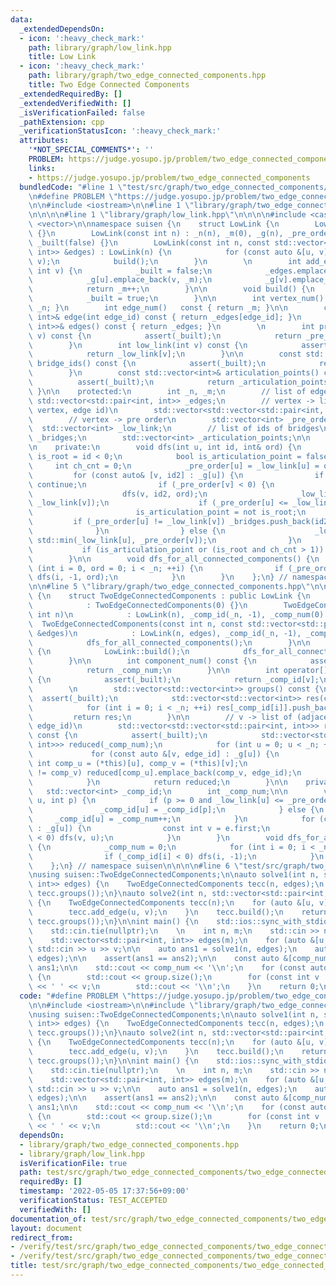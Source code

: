 ```yaml
---
data:
  _extendedDependsOn:
  - icon: ':heavy_check_mark:'
    path: library/graph/low_link.hpp
    title: Low Link
  - icon: ':heavy_check_mark:'
    path: library/graph/two_edge_connected_components.hpp
    title: Two Edge Connected Components
  _extendedRequiredBy: []
  _extendedVerifiedWith: []
  _isVerificationFailed: false
  _pathExtension: cpp
  _verificationStatusIcon: ':heavy_check_mark:'
  attributes:
    '*NOT_SPECIAL_COMMENTS*': ''
    PROBLEM: https://judge.yosupo.jp/problem/two_edge_connected_components
    links:
    - https://judge.yosupo.jp/problem/two_edge_connected_components
  bundledCode: "#line 1 \"test/src/graph/two_edge_connected_components/two_edge_connected_components.test.cpp\"\
    \n#define PROBLEM \"https://judge.yosupo.jp/problem/two_edge_connected_components\"\
    \n\n#include <iostream>\n\n#line 1 \"library/graph/two_edge_connected_components.hpp\"\
    \n\n\n\n#line 1 \"library/graph/low_link.hpp\"\n\n\n\n#include <cassert>\n#include\
    \ <vector>\n\nnamespace suisen {\n    struct LowLink {\n        LowLink() : LowLink(0)\
    \ {}\n        LowLink(const int n) : _n(n), _m(0), _g(n), _pre_order(n, -1), _low_link(n),\
    \ _built(false) {}\n        LowLink(const int n, const std::vector<std::pair<int,\
    \ int>> &edges) : LowLink(n) {\n            for (const auto &[u, v] : edges) add_edge(u,\
    \ v);\n            build();\n        }\n        \n        int add_edge(int u,\
    \ int v) {\n            _built = false;\n            _edges.emplace_back(u, v);\n\
    \            _g[u].emplace_back(v, _m);\n            _g[v].emplace_back(u, _m);\n\
    \            return _m++;\n        }\n\n        void build() {\n            dfs_for_all_connected_components();\n\
    \            _built = true;\n        }\n\n        int vertex_num() const { return\
    \ _n; }\n        int edge_num()   const { return _m; }\n\n        const std::pair<int,\
    \ int>& edge(int edge_id) const { return _edges[edge_id]; }\n        const std::vector<std::pair<int,\
    \ int>>& edges() const { return _edges; }\n        \n        int pre_order(int\
    \ v) const {\n            assert(_built);\n            return _pre_order[v];\n\
    \        }\n        int low_link(int v) const {\n            assert(_built);\n\
    \            return _low_link[v];\n        }\n\n        const std::vector<int>&\
    \ bridge_ids() const {\n            assert(_built);\n            return _bridges;\n\
    \        }\n        const std::vector<int>& articulation_points() const {\n  \
    \          assert(_built);\n            return _articulation_points;\n       \
    \ }\n\n    protected:\n        int _n, _m;\n        // list of edges\n       \
    \ std::vector<std::pair<int, int>> _edges;\n        // vertex -> list of (adjacent\
    \ vertex, edge id)\n        std::vector<std::vector<std::pair<int, int>>> _g;\n\
    \        // vertex -> pre order\n        std::vector<int> _pre_order;\n      \
    \  std::vector<int> _low_link;\n        // list of ids of bridges\n        std::vector<int>\
    \ _bridges;\n        std::vector<int> _articulation_points;\n\n        bool _built;\n\
    \n    private:\n        void dfs(int u, int id, int& ord) {\n            bool\
    \ is_root = id < 0;\n            bool is_articulation_point = false;\n       \
    \     int ch_cnt = 0;\n            _pre_order[u] = _low_link[u] = ord++;\n   \
    \         for (const auto& [v, id2] : _g[u]) {\n                if (id == id2)\
    \ continue;\n                if (_pre_order[v] < 0) {\n                    ++ch_cnt;\n\
    \                    dfs(v, id2, ord);\n                    _low_link[u] = std::min(_low_link[u],\
    \ _low_link[v]);\n                    if (_pre_order[u] <= _low_link[v]) {\n \
    \                       is_articulation_point = not is_root;\n               \
    \         if (_pre_order[u] != _low_link[v]) _bridges.push_back(id2);\n      \
    \              }\n                } else {\n                    _low_link[u] =\
    \ std::min(_low_link[u], _pre_order[v]);\n                }\n            }\n \
    \           if (is_articulation_point or (is_root and ch_cnt > 1)) _articulation_points.push_back(u);\n\
    \        }\n\n        void dfs_for_all_connected_components() {\n            for\
    \ (int i = 0, ord = 0; i < _n; ++i) {\n                if (_pre_order[i] < 0)\
    \ dfs(i, -1, ord);\n            }\n        }\n    };\n} // namespace suisen\n\n\
    \n\n#line 5 \"library/graph/two_edge_connected_components.hpp\"\n\nnamespace suisen\
    \ {\n    struct TwoEdgeConnectedComponents : public LowLink {\n        TwoEdgeConnectedComponents()\n\
    \            : TwoEdgeConnectedComponents(0) {}\n        TwoEdgeConnectedComponents(const\
    \ int n)\n            : LowLink(n), _comp_id(_n, -1), _comp_num(0) {}\n      \
    \  TwoEdgeConnectedComponents(const int n, const std::vector<std::pair<int, int>>\
    \ &edges)\n            : LowLink(n, edges), _comp_id(_n, -1), _comp_num(0) {\n\
    \            dfs_for_all_connected_components();\n        }\n\n        void build()\
    \ {\n            LowLink::build();\n            dfs_for_all_connected_components();\n\
    \        }\n\n        int component_num() const {\n            assert(_built);\n\
    \            return _comp_num;\n        }\n\n        int operator[](int v) const\
    \ {\n            assert(_built);\n            return _comp_id[v];\n        }\n\
    \        \n        std::vector<std::vector<int>> groups() const {\n          \
    \  assert(_built);\n            std::vector<std::vector<int>> res(component_num());\n\
    \            for (int i = 0; i < _n; ++i) res[_comp_id[i]].push_back(i);\n   \
    \         return res;\n        }\n\n        // v -> list of (adjacent_vertex,\
    \ edge_id)\n        std::vector<std::vector<std::pair<int, int>>> reduced_forest()\
    \ const {\n            assert(_built);\n            std::vector<std::vector<std::pair<int,\
    \ int>>> reduced(_comp_num);\n            for (int u = 0; u < _n; ++u) {\n   \
    \             for (const auto &[v, edge_id] : _g[u]) {\n                    const\
    \ int comp_u = (*this)[u], comp_v = (*this)[v];\n                    if (comp_u\
    \ != comp_v) reduced[comp_u].emplace_back(comp_v, edge_id);\n                }\n\
    \            }\n            return reduced;\n        }\n\n    private:\n     \
    \   std::vector<int> _comp_id;\n        int _comp_num;\n\n        void dfs(int\
    \ u, int p) {\n            if (p >= 0 and _low_link[u] <= _pre_order[p]) {\n \
    \               _comp_id[u] = _comp_id[p];\n            } else {\n           \
    \     _comp_id[u] = _comp_num++;\n            }\n            for (const auto &e\
    \ : _g[u]) {\n                const int v = e.first;\n                if (_comp_id[v]\
    \ < 0) dfs(v, u);\n            }\n        }\n        void dfs_for_all_connected_components()\
    \ {\n            _comp_num = 0;\n            for (int i = 0; i < _n; ++i) {\n\
    \                if (_comp_id[i] < 0) dfs(i, -1);\n            }\n        }\n\
    \    };\n} // namespace suisen\n\n\n\n#line 6 \"test/src/graph/two_edge_connected_components/two_edge_connected_components.test.cpp\"\
    \nusing suisen::TwoEdgeConnectedComponents;\n\nauto solve1(int n, std::vector<std::pair<int,\
    \ int>> edges) {\n    TwoEdgeConnectedComponents tecc(n, edges);\n    return std::make_pair(tecc.component_num(),\
    \ tecc.groups());\n}\nauto solve2(int n, std::vector<std::pair<int, int>> edges)\
    \ {\n    TwoEdgeConnectedComponents tecc(n);\n    for (auto &[u, v] : edges) {\n\
    \        tecc.add_edge(u, v);\n    }\n    tecc.build();\n    return std::make_pair(tecc.component_num(),\
    \ tecc.groups());\n}\n\nint main() {\n    std::ios::sync_with_stdio(false);\n\
    \    std::cin.tie(nullptr);\n    \n    int n, m;\n    std::cin >> n >> m;\n\n\
    \    std::vector<std::pair<int, int>> edges(m);\n    for (auto &[u, v] : edges)\
    \ std::cin >> u >> v;\n\n    auto ans1 = solve1(n, edges);\n    auto ans2 = solve2(n,\
    \ edges);\n\n    assert(ans1 == ans2);\n\n    const auto &[comp_num, groups] =\
    \ ans1;\n\n    std::cout << comp_num << '\\n';\n    for (const auto &group : groups)\
    \ {\n        std::cout << group.size();\n        for (const int v : group) std::cout\
    \ << ' ' << v;\n        std::cout << '\\n';\n    }\n    return 0;\n}\n"
  code: "#define PROBLEM \"https://judge.yosupo.jp/problem/two_edge_connected_components\"\
    \n\n#include <iostream>\n\n#include \"library/graph/two_edge_connected_components.hpp\"\
    \nusing suisen::TwoEdgeConnectedComponents;\n\nauto solve1(int n, std::vector<std::pair<int,\
    \ int>> edges) {\n    TwoEdgeConnectedComponents tecc(n, edges);\n    return std::make_pair(tecc.component_num(),\
    \ tecc.groups());\n}\nauto solve2(int n, std::vector<std::pair<int, int>> edges)\
    \ {\n    TwoEdgeConnectedComponents tecc(n);\n    for (auto &[u, v] : edges) {\n\
    \        tecc.add_edge(u, v);\n    }\n    tecc.build();\n    return std::make_pair(tecc.component_num(),\
    \ tecc.groups());\n}\n\nint main() {\n    std::ios::sync_with_stdio(false);\n\
    \    std::cin.tie(nullptr);\n    \n    int n, m;\n    std::cin >> n >> m;\n\n\
    \    std::vector<std::pair<int, int>> edges(m);\n    for (auto &[u, v] : edges)\
    \ std::cin >> u >> v;\n\n    auto ans1 = solve1(n, edges);\n    auto ans2 = solve2(n,\
    \ edges);\n\n    assert(ans1 == ans2);\n\n    const auto &[comp_num, groups] =\
    \ ans1;\n\n    std::cout << comp_num << '\\n';\n    for (const auto &group : groups)\
    \ {\n        std::cout << group.size();\n        for (const int v : group) std::cout\
    \ << ' ' << v;\n        std::cout << '\\n';\n    }\n    return 0;\n}"
  dependsOn:
  - library/graph/two_edge_connected_components.hpp
  - library/graph/low_link.hpp
  isVerificationFile: true
  path: test/src/graph/two_edge_connected_components/two_edge_connected_components.test.cpp
  requiredBy: []
  timestamp: '2022-05-05 17:37:56+09:00'
  verificationStatus: TEST_ACCEPTED
  verifiedWith: []
documentation_of: test/src/graph/two_edge_connected_components/two_edge_connected_components.test.cpp
layout: document
redirect_from:
- /verify/test/src/graph/two_edge_connected_components/two_edge_connected_components.test.cpp
- /verify/test/src/graph/two_edge_connected_components/two_edge_connected_components.test.cpp.html
title: test/src/graph/two_edge_connected_components/two_edge_connected_components.test.cpp
---
```

